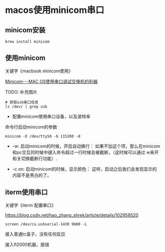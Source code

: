 # macos使用minicom串口

## minicom安装

```
brew install minicom
```


## 使用minicom

关键字《macbook minicom使用》

[Minicom---MAC OS使用串口调试交换机的利器](https://www.jianshu.com/p/3d921b547705)

TODO: 补充图片

```
# 获取usb串口信息
ls /dev/ | grep usb
```

* 配置minicom使用串口设备，以及波特率

命令行启动minicom的参数
```
minicom -D /dev/ttyS0 -b 115200 -8
```

* -w: 启动minicom的时候，开启自动换行：
如果不加这个项，那么在minicom和pc交互的时候中键入命令超过一行时候会被截断，（这时候可以通过<C-a> w来开和关切换截断行功能）.

* -c on: 启动minicom的时候，显示颜色：
这样，启动之后我们会发现显示的内容不是黑白的了。

## iterm使用串口

关键字《iterm 配置串口》

https://blog.csdn.net/hao_zhang_shrek/article/details/102958520

```
screen /dev/cu.usbserial-1430 9600 -L
```

接入普通tc盒子，没有任何反应

接入ft2000机器，报错

